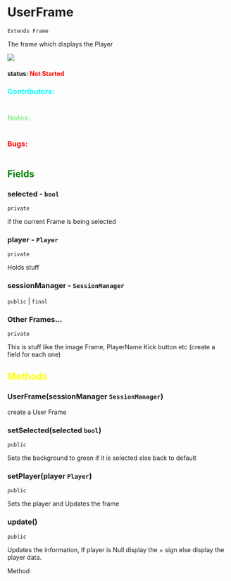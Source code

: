 # UserFrame
`Extends Frame`

The frame which displays the Player 

![](https://media.discordapp.net/attachments/558866529253589012/1241228834746142772/image.png?ex=66496fef&is=66481e6f&hm=d47c3986f4a4159efff22d87f307a01cdd0cd16394ffcc961b3b2ca8cb101106&=&format=webp&quality=lossless&width=144&height=107)

#### status: <span style="color:Red;">Not Started</span>
### <span style="color:cyan;">Contributors:</span>
<!--put your names here between the ``` if you worked on it, and put what you did-->
```diff

```
### <span style="color:lightgreen;">Notes:</span>
```diff

```
### <span style="color:red;">Bugs:</span>
```diff
```


## <span style="color:green;">Fields</span>

### selected - `bool`
`private`

if the current Frame is being selected

### player - `Player`
`private`

Holds stuff

### sessionManager - `SessionManager`
`public` | `final`

### Other Frames...
`private`

This is stuff like the image Frame, PlayerName Kick button etc (create a field for each one)

## <span style="color:yellow;">Methods</span>

### UserFrame(sessionManager `SessionManager`)

create a User Frame

### setSelected(selected `bool`)
`public` 

Sets the background to green if it is selected else back to default

### setPlayer(player `Player`)
`public`

Sets the player and Updates the frame

### update()
`public`

Updates the information, If player is Null display the + sign else display the player data.

Method

